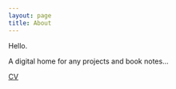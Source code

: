 ```yaml
---
layout: page
title: About
---
```


Hello.

A digital home for any projects and book notes... 

<a href="https://github.com/mimiyufanyou/mimiyufanyou.github.io/blob/7e4acbada517a9269161e055a0e821c69bbc76b0/assets/MIMI%20YUFAN%20YOU%20-%20CV%20-%2020221228.pdf">CV</a>

